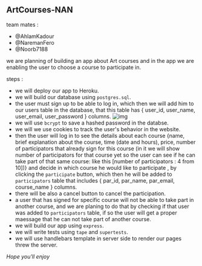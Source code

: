 ## ArtCourses-NAN ##

team mates :   
  * @AhlamKadour  
  * @NaremanFero  
  * @Noorb7188

we are planning of building an app about Art courses and in the app we are enabling the user to choose a course to participate in.  

steps :
 - we will deploy our app to Heroku.
 - we will build our database using `postgres.sql`.
 - the user must sign up to be able to log in, which then we will add him to our users table in the database, that this table has { user_id, user_name, user_email, user_password } columns.
 ![img](/home/nareman/Lotus/week-8/ArtCourses-NAN/assets/schema.jpeg)
 - we will use `bcrypt` to save a hashed password in the databse.
 - we will we use cookies to track the user's behavior in the  website.
 - then the user will log in to see the details about each course {name, brief explanation about the course, time (date and hours), price, number of participators that already sign for this course (in it we will show number of participators for that course yet so the user can see if he can take part of that same course: like this [number of participators : 4 from 10])} and decide in which course he would like to participate , by clicking the `participate` button, which then he will be added to `participators` table that includes { par_id, par_name, par_email, course_name } columns.
 - there will be also a cancel button to cancel the participation.
 - a user that has signed for specific course will not be able to take part in another course, and we are planing to do that by checking if that user was added to `participators` table, if so the user will get a proper maessage that he can not take part of another course.
 - we will build our app using `express`.
 - we will write tests using `tape` and `supertests`.
 - we will use handlebars template in server side to render our pages threw the server.

 *Hope you'll enjoy*
